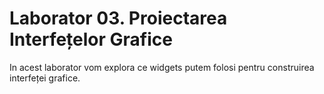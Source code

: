 # Laborator 03. Proiectarea Interfețelor Grafice

In acest laborator vom explora ce widgets putem folosi pentru construirea interfeței grafice.
